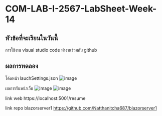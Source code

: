 # COM-LAB-I-2567-LabSheet-Week-14

## หัวข้อที่จะเรียนในวันนี้

การใช้งาน visual studio code ทำงานร่วมกับ github


## ผลการทดลอง
โค้ดหน้า lauchSettings.json
![image](https://github.com/user-attachments/assets/bb562e88-b95d-4f3c-9400-883a22a74bd2)


ผลการรันหน้าเว็บ
![image](https://github.com/user-attachments/assets/3e314f7f-f243-421c-9da6-e2a2e1c924e9)
![image](https://github.com/user-attachments/assets/c89954b7-f8fe-447c-a317-262faf971af3)

link web
https://localhost:5001/resume


link repo blazorserver1
https://github.com/Natthanitcha687/blazorserver1
